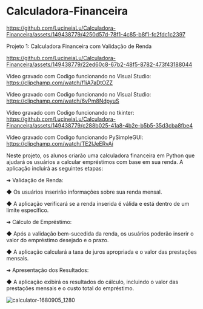 # Calculadora-Financeira



https://github.com/LucineiaLu/Calculadora-Financeira/assets/149438779/4250d57d-78f1-4c85-b8f1-fc2fdc1c2397



Projeto 1: Calculadora Financeira com Validação de Renda



https://github.com/LucineiaLu/Calculadora-Financeira/assets/149438779/22ed60c8-67b2-48f5-8782-473f43188044



Video gravado com Codigo funcionando no Visual Studio: https://clipchamp.com/watch/f1iA7aDtOZZ



Video gravado com Codigo funcionando no Visual Studio: https://clipchamp.com/watch/6vPm8NdpyuS



Video gravado com Codigo funcionando no tkinter: https://github.com/LucineiaLu/Calculadora-Financeira/assets/149438779/c288b025-41a8-4b2e-b5b5-35d3cba8fbe4


Video gravado com Codigo funcionando PySimpleGUI:  https://clipchamp.com/watch/TE2IJeERvAi




Neste projeto, os alunos criarão uma calculadora financeira em Python que ajudará os
usuários a calcular empréstimos com base em sua renda. A aplicação incluirá as seguintes
etapas:

➔ Validação de Renda:

◆ Os usuários inserirão informações sobre sua renda mensal.

◆ A aplicação verificará se a renda inserida é válida e está dentro de um limite
específico.

➔ Cálculo de Empréstimo:

◆ Após a validação bem-sucedida da renda, os usuários poderão inserir o valor
do empréstimo desejado e o prazo.

◆ A aplicação calculará a taxa de juros apropriada e o valor das prestações
mensais.

➔ Apresentação dos Resultados:

◆ A aplicação exibirá os resultados do cálculo, incluindo o valor das prestações
mensais e o custo total do empréstimo.





![calculator-1680905_1280](https://github.com/LucineiaLu/Calculadora-Financeira/assets/149438779/5debf502-c0c8-485d-af46-2cbeb97e8462)
